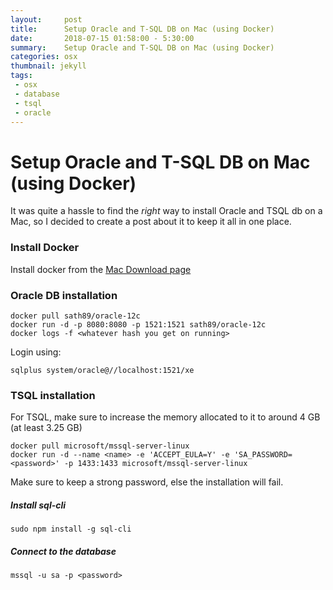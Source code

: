 ```yaml
---
layout:     post
title:      Setup Oracle and T-SQL DB on Mac (using Docker)
date:       2018-07-15 01:58:00 - 5:30:00
summary:    Setup Oracle and T-SQL DB on Mac (using Docker)
categories: osx
thumbnail: jekyll
tags:
 - osx
 - database
 - tsql
 - oracle
---
```


# Setup Oracle and T-SQL DB on Mac (using Docker)

It was quite a hassle to find the _right_ way to install Oracle and TSQL db on a Mac, so I decided to create a post about it to keep it all in one place.

### Install Docker

Install docker from the [Mac Download page](https://store.docker.com/editions/community/docker-ce-desktop-mac?tab=description)

### Oracle DB installation

```
docker pull sath89/oracle-12c
docker run -d -p 8080:8080 -p 1521:1521 sath89/oracle-12c
docker logs -f <whatever hash you get on running>
```

Login using:

```
sqlplus system/oracle@//localhost:1521/xe
```

### TSQL installation

For TSQL, make sure to increase the memory allocated to it to around 4 GB (at least 3.25 GB)

```
docker pull microsoft/mssql-server-linux
docker run -d --name <name> -e 'ACCEPT_EULA=Y' -e 'SA_PASSWORD=<password>' -p 1433:1433 microsoft/mssql-server-linux
```

Make sure to keep a strong password, else the installation will fail.

##### Install sql-cli

```
sudo npm install -g sql-cli
```

##### Connect to the database

```
mssql -u sa -p <password>
```

